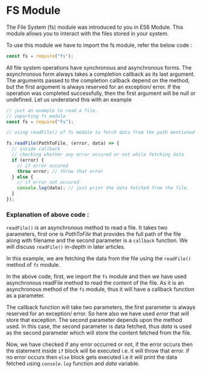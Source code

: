 # FS Module

The File System (fs) module was introduced to you in ES6 Module. This module allows you to interact with the files stored in your system.

To use this module we have to import the fs module, refer the below code :

```js
const fs = require("fs");
```

All file system operations have synchronous and asynchronous forms. The asynchronous form always takes a completion callback as its last argument. The arguments passed to the completion callback depend on the method, but the first argument is always reserved for an exception/ error. If the operation was completed successfully, then the first argument will be null or undefined. Let us understand this with an example

```js
// just an example to read a file.
// importing fs module
const fs = require("fs");

// using readFile() of fs module to fetch data from the path mentioned as a parameter.

fs.readFile(PathToFile, (error, data) => {
  // inside callback
  // checking whether any error occured or not while fetching data
  if (error) {
    // if error occured
    throw error; // throw that error
  } else {
    // if error not occured
    console.log(data); // just print the data fetched from the file.
  }
});
```

### Explanation of above code :

`readFile()` is an asynchronous method to read a file. It takes two parameters, first one is _PathToFile_ that provides the full path of the file along with filename and the second parameter is a `callback` function. We will discuss `readFile()` in-depth in later articles.

In this example, we are fetching the data from the file using the `readFile()` method of _`fs`_ module.

In the above code, first, we import the `fs` module and then we have used asynchronous readFile method to read the content of the file. As it is an asynchronous method of the `fs` module, thus it will have a callback function as a parameter.

The callback function will take two parameters, the first parameter is always reserved for an exception/ error. So here also we have used _error_ that will store that exception.
The second parameter depends upon the method used. In this case, the second parameter is data fetched, thus _data_ is used as the second parameter which will store the content fetched from the file.

Now, we have checked if any error occurred or not, if the error occurs then the statement inside `if` block will be executed i.e. it will throw that error.
if no error occurs then `else` block gets executed i.e it will print the data fetched using _`console.log`_ function and _data_ variable.